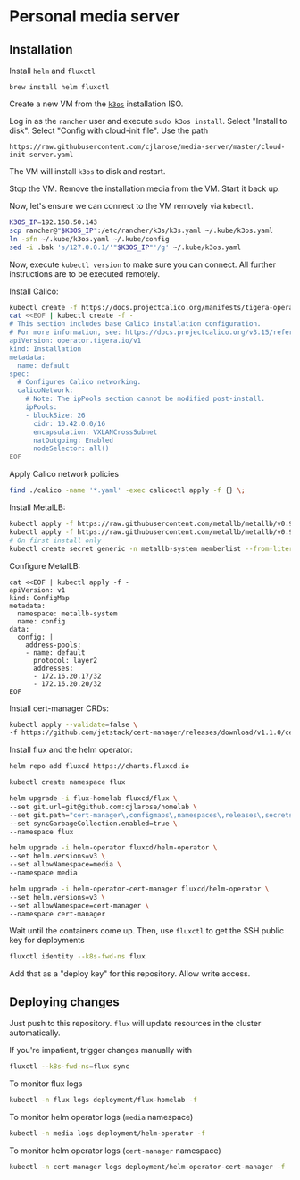 # Personal media server

## Installation

Install `helm` and `fluxctl`

```
brew install helm fluxctl
```

Create a new VM from the [`k3os`][k3os] installation ISO.

[k3os]: https://github.com/rancher/k3os

Log in as the `rancher` user and execute `sudo k3os install`. Select "Install to disk". Select "Config with cloud-init file". Use the path

```
https://raw.githubusercontent.com/cjlarose/media-server/master/cloud-init-server.yaml
```

The VM will install `k3os` to disk and restart.

Stop the VM. Remove the installation media from the VM. Start it back up.

Now, let's ensure we can connect to the VM removely via `kubectl`.

```sh
K3OS_IP=192.168.50.143
scp rancher@"$K3OS_IP":/etc/rancher/k3s/k3s.yaml ~/.kube/k3os.yaml
ln -sfn ~/.kube/k3os.yaml ~/.kube/config
sed -i .bak 's/127.0.0.1/'"$K3OS_IP"'/g' ~/.kube/k3os.yaml
```

Now, execute `kubectl version` to make sure you can connect. All further instructions are to be executed remotely.

Install Calico:

```sh
kubectl create -f https://docs.projectcalico.org/manifests/tigera-operator.yaml
cat <<EOF | kubectl create -f -
# This section includes base Calico installation configuration.
# For more information, see: https://docs.projectcalico.org/v3.15/reference/installation/api#operator.tigera.io/v1.Installation
apiVersion: operator.tigera.io/v1
kind: Installation
metadata:
  name: default
spec:
  # Configures Calico networking.
  calicoNetwork:
    # Note: The ipPools section cannot be modified post-install.
    ipPools:
    - blockSize: 26
      cidr: 10.42.0.0/16
      encapsulation: VXLANCrossSubnet
      natOutgoing: Enabled
      nodeSelector: all()
EOF
```

Apply Calico network policies

```sh
find ./calico -name '*.yaml' -exec calicoctl apply -f {} \;
```

Install MetalLB:

```sh
kubectl apply -f https://raw.githubusercontent.com/metallb/metallb/v0.9.3/manifests/namespace.yaml
kubectl apply -f https://raw.githubusercontent.com/metallb/metallb/v0.9.3/manifests/metallb.yaml
# On first install only
kubectl create secret generic -n metallb-system memberlist --from-literal=secretkey="$(openssl rand -base64 128)"
```

Configure MetalLB:

```
cat <<EOF | kubectl apply -f -
apiVersion: v1
kind: ConfigMap
metadata:
  namespace: metallb-system
  name: config
data:
  config: |
    address-pools:
    - name: default
      protocol: layer2
      addresses:
      - 172.16.20.17/32
      - 172.16.20.20/32
EOF
```

Install cert-manager CRDs:

```sh
kubectl apply --validate=false \
-f https://github.com/jetstack/cert-manager/releases/download/v1.1.0/cert-manager.crds.yaml
```

Install flux and the helm operator:

```sh
helm repo add fluxcd https://charts.fluxcd.io

kubectl create namespace flux

helm upgrade -i flux-homelab fluxcd/flux \
--set git.url=git@github.com:cjlarose/homelab \
--set git.path="cert-manager\,configmaps\,namespaces\,releases\,secrets\,workloads" \
--set syncGarbageCollection.enabled=true \
--namespace flux

helm upgrade -i helm-operator fluxcd/helm-operator \
--set helm.versions=v3 \
--set allowNamespace=media \
--namespace media

helm upgrade -i helm-operator-cert-manager fluxcd/helm-operator \
--set helm.versions=v3 \
--set allowNamespace=cert-manager \
--namespace cert-manager
```

Wait until the containers come up. Then, use `fluxctl` to get the SSH public key for deployments

```sh
fluxctl identity --k8s-fwd-ns flux
```

Add that as a "deploy key" for this repository. Allow write access.

## Deploying changes

Just push to this repository. `flux` will update resources in the cluster automatically.

If you're impatient, trigger changes manually with

```sh
fluxctl --k8s-fwd-ns=flux sync
```

To monitor flux logs

```sh
kubectl -n flux logs deployment/flux-homelab -f
```

To monitor helm operator logs (`media` namespace)

```sh
kubectl -n media logs deployment/helm-operator -f
```

To monitor helm operator logs (`cert-manager` namespace)

```sh
kubectl -n cert-manager logs deployment/helm-operator-cert-manager -f
```
